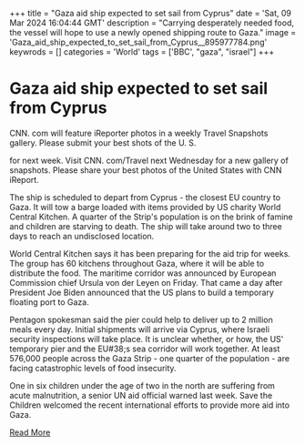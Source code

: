 +++
title = "Gaza aid ship expected to set sail from Cyprus"
date = 'Sat, 09 Mar 2024 16:04:44 GMT'
description = "Carrying desperately needed food, the vessel will hope to use a newly opened shipping route to Gaza."
image = 'Gaza_aid_ship_expected_to_set_sail_from_Cyprus__895977784.png'
keywrods =  []
categories = 'World'
tags = ['BBC', "gaza", "israel"]
+++

# Gaza aid ship expected to set sail from Cyprus

CNN.
com will feature iReporter photos in a weekly Travel Snapshots gallery.
Please submit your best shots of the U.
S.

for next week.
Visit CNN.
com/Travel next Wednesday for a new gallery of snapshots.
Please share your best photos of the United States with CNN iReport.

The ship is scheduled to depart from Cyprus - the closest EU country to Gaza.
It will tow a barge loaded with items provided by US charity World Central Kitchen.
A quarter of the Strip's population is on the brink of famine and children are starving to death.
The ship will take around two to three days to reach an undisclosed location.

World Central Kitchen says it has been preparing for the aid trip for weeks.
The group has 60 kitchens throughout Gaza, where it will be able to distribute the food.
The maritime corridor was announced by European Commission chief Ursula von der Leyen on Friday.
That came a day after President Joe Biden announced that the US plans to build a temporary floating port to Gaza.

Pentagon spokesman said the pier could help to deliver up to 2 million meals every day.
Initial shipments will arrive via Cyprus, where Israeli security inspections will take place.
It is unclear whether, or how, the US<bb>' temporary pier and the EU<bb>#38;s sea corridor will work together.
At least 576,000 people across the Gaza Strip - one quarter of the population - are facing catastrophic levels of food insecurity.

One in six children under the age of two in the north are suffering from acute malnutrition, a senior UN aid official warned last week.
Save the Children welcomed the recent international efforts to provide more aid into Gaza.


[Read More](https://www.bbc.co.uk/news/world-middle-east-68518918)

